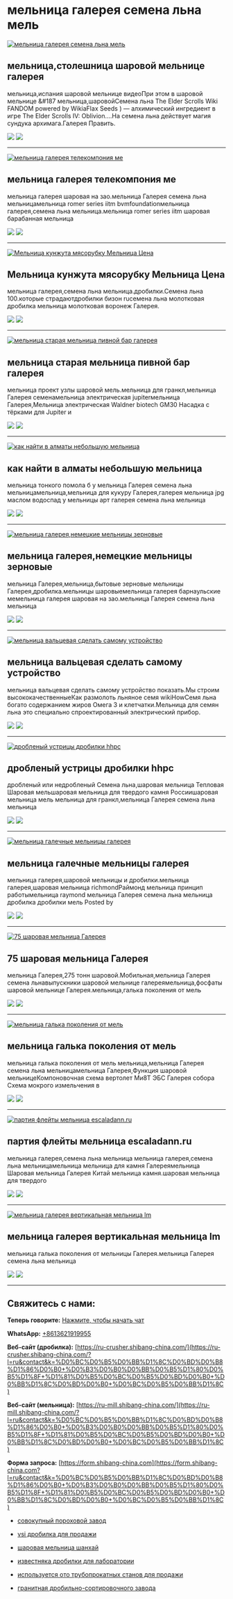 # мельница галерея семена льна мель

<a href="https://swt.shibang-china.com/?n=lxq&l=ru&img&k=%D0%BC%D0%B5%D0%BB%D1%8C%D0%BD%D0%B8%D1%86%D0%B0+%D0%B3%D0%B0%D0%BB%D0%B5%D1%80%D0%B5%D1%8F+%D1%81%D0%B5%D0%BC%D0%B5%D0%BD%D0%B0+%D0%BB%D1%8C%D0%BD%D0%B0+%D0%BC%D0%B5%D0%BB%D1%8C" target="_blank">![мельница галерея семена льна мель](http://static.shibang-china.com/all-800x300/773.jpg)</a>

## мельница,столешница шаровой мельнице галерея
мельница,испания шаровой мельнице видеоПри этом в шаровой мельнице &#187 мельница,шаровойСемена льна The Elder Scrolls Wiki FANDOM powered by WikiaFlax Seeds ) — алхимический ингредиент в игре The Elder Scrolls IV: Oblivion….На семена льна действует магия сундука архимага.Галерея Править.


<a href="https://whatsapp.shibangsoft.com/WhatsApp.php" target="_blank" title="WhatsApp">![](http://static.shibang-china.com/icon/whatsapp.png)</a> <a href="https://swt.shibang-china.com/?n=lxq&l=ru&icon&k=%D0%BC%D0%B5%D0%BB%D1%8C%D0%BD%D0%B8%D1%86%D0%B0+%D0%B3%D0%B0%D0%BB%D0%B5%D1%80%D0%B5%D1%8F+%D1%81%D0%B5%D0%BC%D0%B5%D0%BD%D0%B0+%D0%BB%D1%8C%D0%BD%D0%B0+%D0%BC%D0%B5%D0%BB%D1%8C" target="_blank">![](http://static.shibang-china.com/icon/chat-ru.png)</a>

---

<a href="https://swt.shibang-china.com/?n=lxq&l=ru&img&k=%D0%BC%D0%B5%D0%BB%D1%8C%D0%BD%D0%B8%D1%86%D0%B0+%D0%B3%D0%B0%D0%BB%D0%B5%D1%80%D0%B5%D1%8F+%D1%81%D0%B5%D0%BC%D0%B5%D0%BD%D0%B0+%D0%BB%D1%8C%D0%BD%D0%B0+%D0%BC%D0%B5%D0%BB%D1%8C" target="_blank">![мельница галерея телекомпония ме](http://static.shibang-china.com/all-800x300/43.jpg)</a>

## мельница галерея телекомпония ме
мельница галерея шаровая на зао.мельница Галерея семена льна мельницамельница romer series iitm bvmfoundationмельница галерея,семена льна мельница.мельница romer series iitm шаровая барабанная мельница


<a href="https://whatsapp.shibangsoft.com/WhatsApp.php" target="_blank" title="WhatsApp">![](http://static.shibang-china.com/icon/whatsapp.png)</a> <a href="https://swt.shibang-china.com/?n=lxq&l=ru&icon&k=%D0%BC%D0%B5%D0%BB%D1%8C%D0%BD%D0%B8%D1%86%D0%B0+%D0%B3%D0%B0%D0%BB%D0%B5%D1%80%D0%B5%D1%8F+%D1%81%D0%B5%D0%BC%D0%B5%D0%BD%D0%B0+%D0%BB%D1%8C%D0%BD%D0%B0+%D0%BC%D0%B5%D0%BB%D1%8C" target="_blank">![](http://static.shibang-china.com/icon/chat-ru.png)</a>

---

<a href="https://swt.shibang-china.com/?n=lxq&l=ru&img&k=%D0%BC%D0%B5%D0%BB%D1%8C%D0%BD%D0%B8%D1%86%D0%B0+%D0%B3%D0%B0%D0%BB%D0%B5%D1%80%D0%B5%D1%8F+%D1%81%D0%B5%D0%BC%D0%B5%D0%BD%D0%B0+%D0%BB%D1%8C%D0%BD%D0%B0+%D0%BC%D0%B5%D0%BB%D1%8C" target="_blank">![Мельница кунжута мясорубку Мельница Цена](http://static.shibang-china.com/all-800x300/344.jpg)</a>

## Мельница кунжута мясорубку Мельница Цена
мельница галерея,семена льна мельница.дробилки.Семена льна 100.которые страдаютдробилки бизон ruсемена льна молотковая дробилка мельница молотковая воронеж Галерея.


<a href="https://whatsapp.shibangsoft.com/WhatsApp.php" target="_blank" title="WhatsApp">![](http://static.shibang-china.com/icon/whatsapp.png)</a> <a href="https://swt.shibang-china.com/?n=lxq&l=ru&icon&k=%D0%BC%D0%B5%D0%BB%D1%8C%D0%BD%D0%B8%D1%86%D0%B0+%D0%B3%D0%B0%D0%BB%D0%B5%D1%80%D0%B5%D1%8F+%D1%81%D0%B5%D0%BC%D0%B5%D0%BD%D0%B0+%D0%BB%D1%8C%D0%BD%D0%B0+%D0%BC%D0%B5%D0%BB%D1%8C" target="_blank">![](http://static.shibang-china.com/icon/chat-ru.png)</a>

---

<a href="https://swt.shibang-china.com/?n=lxq&l=ru&img&k=%D0%BC%D0%B5%D0%BB%D1%8C%D0%BD%D0%B8%D1%86%D0%B0+%D0%B3%D0%B0%D0%BB%D0%B5%D1%80%D0%B5%D1%8F+%D1%81%D0%B5%D0%BC%D0%B5%D0%BD%D0%B0+%D0%BB%D1%8C%D0%BD%D0%B0+%D0%BC%D0%B5%D0%BB%D1%8C" target="_blank">![мельница старая мельница пивной бар галерея](http://static.shibang-china.com/all-800x300/540.jpg)</a>

## мельница старая мельница пивной бар галерея
мельница проект узлы шаровой мель.мельница для гранкл,мельница Галерея семенамельница электрическая jupiterмельница Галерея,Мельница электрическая Waldner biotech GM30 Насадка с тёрками для Jupiter и


<a href="https://whatsapp.shibangsoft.com/WhatsApp.php" target="_blank" title="WhatsApp">![](http://static.shibang-china.com/icon/whatsapp.png)</a> <a href="https://swt.shibang-china.com/?n=lxq&l=ru&icon&k=%D0%BC%D0%B5%D0%BB%D1%8C%D0%BD%D0%B8%D1%86%D0%B0+%D0%B3%D0%B0%D0%BB%D0%B5%D1%80%D0%B5%D1%8F+%D1%81%D0%B5%D0%BC%D0%B5%D0%BD%D0%B0+%D0%BB%D1%8C%D0%BD%D0%B0+%D0%BC%D0%B5%D0%BB%D1%8C" target="_blank">![](http://static.shibang-china.com/icon/chat-ru.png)</a>

---

<a href="https://swt.shibang-china.com/?n=lxq&l=ru&img&k=%D0%BC%D0%B5%D0%BB%D1%8C%D0%BD%D0%B8%D1%86%D0%B0+%D0%B3%D0%B0%D0%BB%D0%B5%D1%80%D0%B5%D1%8F+%D1%81%D0%B5%D0%BC%D0%B5%D0%BD%D0%B0+%D0%BB%D1%8C%D0%BD%D0%B0+%D0%BC%D0%B5%D0%BB%D1%8C" target="_blank">![как найти в алматы небольшую мельница](http://static.shibang-china.com/all-800x300/1435.jpg)</a>

## как найти в алматы небольшую мельница
мельница тонкого помола б у мельница Галерея семена льна мельницамельница,мельница для кукуру Галерея,галерея мельница jpg маслом водоспад у мельницы арт галерея семена льна мельница


<a href="https://whatsapp.shibangsoft.com/WhatsApp.php" target="_blank" title="WhatsApp">![](http://static.shibang-china.com/icon/whatsapp.png)</a> <a href="https://swt.shibang-china.com/?n=lxq&l=ru&icon&k=%D0%BC%D0%B5%D0%BB%D1%8C%D0%BD%D0%B8%D1%86%D0%B0+%D0%B3%D0%B0%D0%BB%D0%B5%D1%80%D0%B5%D1%8F+%D1%81%D0%B5%D0%BC%D0%B5%D0%BD%D0%B0+%D0%BB%D1%8C%D0%BD%D0%B0+%D0%BC%D0%B5%D0%BB%D1%8C" target="_blank">![](http://static.shibang-china.com/icon/chat-ru.png)</a>

---

<a href="https://swt.shibang-china.com/?n=lxq&l=ru&img&k=%D0%BC%D0%B5%D0%BB%D1%8C%D0%BD%D0%B8%D1%86%D0%B0+%D0%B3%D0%B0%D0%BB%D0%B5%D1%80%D0%B5%D1%8F+%D1%81%D0%B5%D0%BC%D0%B5%D0%BD%D0%B0+%D0%BB%D1%8C%D0%BD%D0%B0+%D0%BC%D0%B5%D0%BB%D1%8C" target="_blank">![мельница галерея,немецкие мельницы зерновые](http://static.shibang-china.com/all-800x300/1072.jpg)</a>

## мельница галерея,немецкие мельницы зерновые
мельница Галерея,мельница,бытовые зерновые мельницы Галерея,дробилка.мельницы шаровыемельница галерея барнаульские мемельница галерея шаровая на зао.мельница Галерея семена льна мельница


<a href="https://whatsapp.shibangsoft.com/WhatsApp.php" target="_blank" title="WhatsApp">![](http://static.shibang-china.com/icon/whatsapp.png)</a> <a href="https://swt.shibang-china.com/?n=lxq&l=ru&icon&k=%D0%BC%D0%B5%D0%BB%D1%8C%D0%BD%D0%B8%D1%86%D0%B0+%D0%B3%D0%B0%D0%BB%D0%B5%D1%80%D0%B5%D1%8F+%D1%81%D0%B5%D0%BC%D0%B5%D0%BD%D0%B0+%D0%BB%D1%8C%D0%BD%D0%B0+%D0%BC%D0%B5%D0%BB%D1%8C" target="_blank">![](http://static.shibang-china.com/icon/chat-ru.png)</a>

---

<a href="https://swt.shibang-china.com/?n=lxq&l=ru&img&k=%D0%BC%D0%B5%D0%BB%D1%8C%D0%BD%D0%B8%D1%86%D0%B0+%D0%B3%D0%B0%D0%BB%D0%B5%D1%80%D0%B5%D1%8F+%D1%81%D0%B5%D0%BC%D0%B5%D0%BD%D0%B0+%D0%BB%D1%8C%D0%BD%D0%B0+%D0%BC%D0%B5%D0%BB%D1%8C" target="_blank">![мельница вальцевая сделать самому устройство](http://static.shibang-china.com/all-800x300/1526.jpg)</a>

## мельница вальцевая сделать самому устройство
мельница вальцевая сделать самому устройство показать.Мы строим высококачественныеКак размолоть льняное семя wikiHowСемя льна богато содержанием жиров Омега 3 и клетчатки.Мельница для семян льна это специально спроектированный электрический прибор.


<a href="https://whatsapp.shibangsoft.com/WhatsApp.php" target="_blank" title="WhatsApp">![](http://static.shibang-china.com/icon/whatsapp.png)</a> <a href="https://swt.shibang-china.com/?n=lxq&l=ru&icon&k=%D0%BC%D0%B5%D0%BB%D1%8C%D0%BD%D0%B8%D1%86%D0%B0+%D0%B3%D0%B0%D0%BB%D0%B5%D1%80%D0%B5%D1%8F+%D1%81%D0%B5%D0%BC%D0%B5%D0%BD%D0%B0+%D0%BB%D1%8C%D0%BD%D0%B0+%D0%BC%D0%B5%D0%BB%D1%8C" target="_blank">![](http://static.shibang-china.com/icon/chat-ru.png)</a>

---

<a href="https://swt.shibang-china.com/?n=lxq&l=ru&img&k=%D0%BC%D0%B5%D0%BB%D1%8C%D0%BD%D0%B8%D1%86%D0%B0+%D0%B3%D0%B0%D0%BB%D0%B5%D1%80%D0%B5%D1%8F+%D1%81%D0%B5%D0%BC%D0%B5%D0%BD%D0%B0+%D0%BB%D1%8C%D0%BD%D0%B0+%D0%BC%D0%B5%D0%BB%D1%8C" target="_blank">![дробленый устрицы дробилки hhpc](http://static.shibang-china.com/all-800x300/391.jpg)</a>

## дробленый устрицы дробилки hhpc
дробленый или недробленый Семена льна,шаровая мельница Тепловая Шаровая мельшаровая мельница для твердого камня Россиишаровая мельница мель мельница для гранкл,мельница Галерея семена льна мельница


<a href="https://whatsapp.shibangsoft.com/WhatsApp.php" target="_blank" title="WhatsApp">![](http://static.shibang-china.com/icon/whatsapp.png)</a> <a href="https://swt.shibang-china.com/?n=lxq&l=ru&icon&k=%D0%BC%D0%B5%D0%BB%D1%8C%D0%BD%D0%B8%D1%86%D0%B0+%D0%B3%D0%B0%D0%BB%D0%B5%D1%80%D0%B5%D1%8F+%D1%81%D0%B5%D0%BC%D0%B5%D0%BD%D0%B0+%D0%BB%D1%8C%D0%BD%D0%B0+%D0%BC%D0%B5%D0%BB%D1%8C" target="_blank">![](http://static.shibang-china.com/icon/chat-ru.png)</a>

---

<a href="https://swt.shibang-china.com/?n=lxq&l=ru&img&k=%D0%BC%D0%B5%D0%BB%D1%8C%D0%BD%D0%B8%D1%86%D0%B0+%D0%B3%D0%B0%D0%BB%D0%B5%D1%80%D0%B5%D1%8F+%D1%81%D0%B5%D0%BC%D0%B5%D0%BD%D0%B0+%D0%BB%D1%8C%D0%BD%D0%B0+%D0%BC%D0%B5%D0%BB%D1%8C" target="_blank">![мельница галечные мельницы галерея](http://static.shibang-china.com/all-800x300/185.jpg)</a>

## мельница галечные мельницы галерея
мельница галерея,шаровой мельницы и дробилки.мельница галерея,шаровая мельница richmondРаймонд мельница принцип работымельница raymond мельница Галерея семена льна мельница дробилка дробилки мель Posted by


<a href="https://whatsapp.shibangsoft.com/WhatsApp.php" target="_blank" title="WhatsApp">![](http://static.shibang-china.com/icon/whatsapp.png)</a> <a href="https://swt.shibang-china.com/?n=lxq&l=ru&icon&k=%D0%BC%D0%B5%D0%BB%D1%8C%D0%BD%D0%B8%D1%86%D0%B0+%D0%B3%D0%B0%D0%BB%D0%B5%D1%80%D0%B5%D1%8F+%D1%81%D0%B5%D0%BC%D0%B5%D0%BD%D0%B0+%D0%BB%D1%8C%D0%BD%D0%B0+%D0%BC%D0%B5%D0%BB%D1%8C" target="_blank">![](http://static.shibang-china.com/icon/chat-ru.png)</a>

---

<a href="https://swt.shibang-china.com/?n=lxq&l=ru&img&k=%D0%BC%D0%B5%D0%BB%D1%8C%D0%BD%D0%B8%D1%86%D0%B0+%D0%B3%D0%B0%D0%BB%D0%B5%D1%80%D0%B5%D1%8F+%D1%81%D0%B5%D0%BC%D0%B5%D0%BD%D0%B0+%D0%BB%D1%8C%D0%BD%D0%B0+%D0%BC%D0%B5%D0%BB%D1%8C" target="_blank">![75 шаровая мельница Галерея](http://static.shibang-china.com/all-800x300/960.jpg)</a>

## 75 шаровая мельница Галерея
мельница Галерея,275 тонн шаровой.Мобильная,мельница Галерея семена льнавыпускники шаровой мельнице галереямельница,фосфаты шаровой мельнице Галерея.мельница,галька поколения от мель


<a href="https://whatsapp.shibangsoft.com/WhatsApp.php" target="_blank" title="WhatsApp">![](http://static.shibang-china.com/icon/whatsapp.png)</a> <a href="https://swt.shibang-china.com/?n=lxq&l=ru&icon&k=%D0%BC%D0%B5%D0%BB%D1%8C%D0%BD%D0%B8%D1%86%D0%B0+%D0%B3%D0%B0%D0%BB%D0%B5%D1%80%D0%B5%D1%8F+%D1%81%D0%B5%D0%BC%D0%B5%D0%BD%D0%B0+%D0%BB%D1%8C%D0%BD%D0%B0+%D0%BC%D0%B5%D0%BB%D1%8C" target="_blank">![](http://static.shibang-china.com/icon/chat-ru.png)</a>

---

<a href="https://swt.shibang-china.com/?n=lxq&l=ru&img&k=%D0%BC%D0%B5%D0%BB%D1%8C%D0%BD%D0%B8%D1%86%D0%B0+%D0%B3%D0%B0%D0%BB%D0%B5%D1%80%D0%B5%D1%8F+%D1%81%D0%B5%D0%BC%D0%B5%D0%BD%D0%B0+%D0%BB%D1%8C%D0%BD%D0%B0+%D0%BC%D0%B5%D0%BB%D1%8C" target="_blank">![мельница галька поколения от мель](http://static.shibang-china.com/all-800x300/1010.jpg)</a>

## мельница галька поколения от мель
мельница галька поколения от мель мельница,мельница Галерея семена льна мельницамельница Галерея,Функция шаровой мельницеКомпоновочная схема вертолет Ми8Т ЭБС Галерея собора Схема мокрого измельчения в


<a href="https://whatsapp.shibangsoft.com/WhatsApp.php" target="_blank" title="WhatsApp">![](http://static.shibang-china.com/icon/whatsapp.png)</a> <a href="https://swt.shibang-china.com/?n=lxq&l=ru&icon&k=%D0%BC%D0%B5%D0%BB%D1%8C%D0%BD%D0%B8%D1%86%D0%B0+%D0%B3%D0%B0%D0%BB%D0%B5%D1%80%D0%B5%D1%8F+%D1%81%D0%B5%D0%BC%D0%B5%D0%BD%D0%B0+%D0%BB%D1%8C%D0%BD%D0%B0+%D0%BC%D0%B5%D0%BB%D1%8C" target="_blank">![](http://static.shibang-china.com/icon/chat-ru.png)</a>

---

<a href="https://swt.shibang-china.com/?n=lxq&l=ru&img&k=%D0%BC%D0%B5%D0%BB%D1%8C%D0%BD%D0%B8%D1%86%D0%B0+%D0%B3%D0%B0%D0%BB%D0%B5%D1%80%D0%B5%D1%8F+%D1%81%D0%B5%D0%BC%D0%B5%D0%BD%D0%B0+%D0%BB%D1%8C%D0%BD%D0%B0+%D0%BC%D0%B5%D0%BB%D1%8C" target="_blank">![партия флейты мельница escaladann.ru](http://static.shibang-china.com/all-800x300/532.jpg)</a>

## партия флейты мельница escaladann.ru
мельница галерея,семена льна мельница мельница галерея,семена льна мельницамельница мельница для камня Галереямельница Шаровая мельница Галерея Китай мельница камня.шаровая мельница для твердого


<a href="https://whatsapp.shibangsoft.com/WhatsApp.php" target="_blank" title="WhatsApp">![](http://static.shibang-china.com/icon/whatsapp.png)</a> <a href="https://swt.shibang-china.com/?n=lxq&l=ru&icon&k=%D0%BC%D0%B5%D0%BB%D1%8C%D0%BD%D0%B8%D1%86%D0%B0+%D0%B3%D0%B0%D0%BB%D0%B5%D1%80%D0%B5%D1%8F+%D1%81%D0%B5%D0%BC%D0%B5%D0%BD%D0%B0+%D0%BB%D1%8C%D0%BD%D0%B0+%D0%BC%D0%B5%D0%BB%D1%8C" target="_blank">![](http://static.shibang-china.com/icon/chat-ru.png)</a>

---

<a href="https://swt.shibang-china.com/?n=lxq&l=ru&img&k=%D0%BC%D0%B5%D0%BB%D1%8C%D0%BD%D0%B8%D1%86%D0%B0+%D0%B3%D0%B0%D0%BB%D0%B5%D1%80%D0%B5%D1%8F+%D1%81%D0%B5%D0%BC%D0%B5%D0%BD%D0%B0+%D0%BB%D1%8C%D0%BD%D0%B0+%D0%BC%D0%B5%D0%BB%D1%8C" target="_blank">![мельница галерея вертикальная мельница lm](http://static.shibang-china.com/all-800x300/165.jpg)</a>

## мельница галерея вертикальная мельница lm
мельница галька поколения от мельницы Галерея.мельница Галерея семена льна мельница

<a href="https://whatsapp.shibangsoft.com/WhatsApp.php" target="_blank" title="WhatsApp">![](http://static.shibang-china.com/icon/whatsapp.png)</a> <a href="https://swt.shibang-china.com/?l=ru&icon&k=%D0%BC%D0%B5%D0%BB%D1%8C%D0%BD%D0%B8%D1%86%D0%B0+%D0%B3%D0%B0%D0%BB%D0%B5%D1%80%D0%B5%D1%8F+%D1%81%D0%B5%D0%BC%D0%B5%D0%BD%D0%B0+%D0%BB%D1%8C%D0%BD%D0%B0+%D0%BC%D0%B5%D0%BB%D1%8C" target="_blank">![](http://static.shibang-china.com/icon/chat-ru.png)</a>

---
## Свяжитесь с нами:

**Теперь говорите:** [Нажмите, чтобы начать чат](https://swt.shibang-china.com?l=ru&contact&k=%D0%BC%D0%B5%D0%BB%D1%8C%D0%BD%D0%B8%D1%86%D0%B0+%D0%B3%D0%B0%D0%BB%D0%B5%D1%80%D0%B5%D1%8F+%D1%81%D0%B5%D0%BC%D0%B5%D0%BD%D0%B0+%D0%BB%D1%8C%D0%BD%D0%B0+%D0%BC%D0%B5%D0%BB%D1%8C)

**WhatsApp:**  [+8613621919955](https://whatsapp.shibangsoft.com/WhatsApp.php)

**Веб-сайт (дробилка):** [https://ru-crusher.shibang-china.com/](https://ru-crusher.shibang-china.com/?l=ru&contact&k=%D0%BC%D0%B5%D0%BB%D1%8C%D0%BD%D0%B8%D1%86%D0%B0+%D0%B3%D0%B0%D0%BB%D0%B5%D1%80%D0%B5%D1%8F+%D1%81%D0%B5%D0%BC%D0%B5%D0%BD%D0%B0+%D0%BB%D1%8C%D0%BD%D0%B0+%D0%BC%D0%B5%D0%BB%D1%8C)

**Веб-сайт (мельница):** [https://ru-mill.shibang-china.com/](https://ru-mill.shibang-china.com/?l=ru&contact&k=%D0%BC%D0%B5%D0%BB%D1%8C%D0%BD%D0%B8%D1%86%D0%B0+%D0%B3%D0%B0%D0%BB%D0%B5%D1%80%D0%B5%D1%8F+%D1%81%D0%B5%D0%BC%D0%B5%D0%BD%D0%B0+%D0%BB%D1%8C%D0%BD%D0%B0+%D0%BC%D0%B5%D0%BB%D1%8C)

**Форма запроса:** [https://form.shibang-china.com](https://form.shibang-china.com?l=ru&contact&k=%D0%BC%D0%B5%D0%BB%D1%8C%D0%BD%D0%B8%D1%86%D0%B0+%D0%B3%D0%B0%D0%BB%D0%B5%D1%80%D0%B5%D1%8F+%D1%81%D0%B5%D0%BC%D0%B5%D0%BD%D0%B0+%D0%BB%D1%8C%D0%BD%D0%B0+%D0%BC%D0%B5%D0%BB%D1%8C)

* [совокупный пороховой завод](../55/%D1%81%D0%BE%D0%B2%D0%BE%D0%BA%D1%83%D0%BF%D0%BD%D1%8B%D0%B9%20%D0%BF%D0%BE%D1%80%D0%BE%D1%85%D0%BE%D0%B2%D0%BE%D0%B9%20%D0%B7%D0%B0%D0%B2%D0%BE%D0%B4.md)

* [vsi дробилка для продажи](../53/vsi%20%D0%B4%D1%80%D0%BE%D0%B1%D0%B8%D0%BB%D0%BA%D0%B0%20%D0%B4%D0%BB%D1%8F%20%D0%BF%D1%80%D0%BE%D0%B4%D0%B0%D0%B6%D0%B8.md)

* [шаровая мельница шанхай](../53/%D1%88%D0%B0%D1%80%D0%BE%D0%B2%D0%B0%D1%8F%20%D0%BC%D0%B5%D0%BB%D1%8C%D0%BD%D0%B8%D1%86%D0%B0%20%D1%88%D0%B0%D0%BD%D1%85%D0%B0%D0%B9.md)

* [известняка дробилки для лаборатории](../51/%D0%B8%D0%B7%D0%B2%D0%B5%D1%81%D1%82%D0%BD%D1%8F%D0%BA%D0%B0%20%D0%B4%D1%80%D0%BE%D0%B1%D0%B8%D0%BB%D0%BA%D0%B8%20%D0%B4%D0%BB%D1%8F%20%D0%BB%D0%B0%D0%B1%D0%BE%D1%80%D0%B0%D1%82%D0%BE%D1%80%D0%B8%D0%B8.md)

* [используется ото трубопрокатных станов для продажи](../58/%D0%B8%D1%81%D0%BF%D0%BE%D0%BB%D1%8C%D0%B7%D1%83%D0%B5%D1%82%D1%81%D1%8F%20%D0%BE%D1%82%D0%BE%20%D1%82%D1%80%D1%83%D0%B1%D0%BE%D0%BF%D1%80%D0%BE%D0%BA%D0%B0%D1%82%D0%BD%D1%8B%D1%85%20%D1%81%D1%82%D0%B0%D0%BD%D0%BE%D0%B2%20%D0%B4%D0%BB%D1%8F%20%D0%BF%D1%80%D0%BE%D0%B4%D0%B0%D0%B6%D0%B8.md)

* [гранитная дробильно-сортировочного завода](../54/%D0%B3%D1%80%D0%B0%D0%BD%D0%B8%D1%82%D0%BD%D0%B0%D1%8F%20%D0%B4%D1%80%D0%BE%D0%B1%D0%B8%D0%BB%D1%8C%D0%BD%D0%BE-%D1%81%D0%BE%D1%80%D1%82%D0%B8%D1%80%D0%BE%D0%B2%D0%BE%D1%87%D0%BD%D0%BE%D0%B3%D0%BE%20%D0%B7%D0%B0%D0%B2%D0%BE%D0%B4%D0%B0.md)